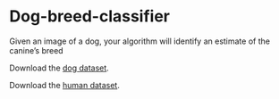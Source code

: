 # Dog-breed-classifier

Given an image of a dog, your algorithm will identify an estimate of the canine’s breed  
  
Download the [dog dataset](https://s3-us-west-1.amazonaws.com/udacity-aind/dog-project/dogImages.zip).

Download the [human dataset](http://vis-www.cs.umass.edu/lfw/lfw.tgz). 

 
 
